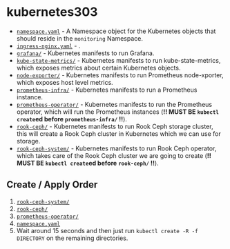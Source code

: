 # kubernetes303

* [`namespace.yaml`](namespace.yaml) - A Namespace object for the Kubernetes objects that should reside in the `monitoring` Namespace.
* [`ingress-nginx.yaml`](ingress-nginx.yaml) - .
* [`grafana/`](grafana/) - Kubernetes manifests to run Grafana.
* [`kube-state-metrics/`](kube-state-metrics/) - Kubernetes manifests to run kube-state-metrics, which exposes metrics about certain Kubernetes objects.
* [`node-exporter/`](node-exporter/) - Kubernetes manifests to run Prometheus node-xporter, which exposes host level metrics.
* [`prometheus-infra/`](prometheus-infra/) - Kubernetes manifests to run a Prometheus instance.
* [`prometheus-operator/`](prometheus-operator/) - Kubernetes manifests to run the Prometheus operator, which will run the Prometheus instances (**!! MUST BE `kubectl create`ed before `prometheus-infra/` !!**).
* [`rook-ceph/`](rook-ceph/) - Kubernetes manifests to run Rook Ceph storage cluster, this will create a Rook Ceph cluster in Kubernetes which we can use for storage.
* [`rook-ceph-system/`](rook-ceph-system/) - Kubernetes manifests to run Rook Ceph operator, which takes care of the Rook Ceph cluster we are going to create (**!! MUST BE `kubectl create`ed before `rook-ceph/` !!**).

## Create / Apply Order

1. [`rook-ceph-system/`](rook-ceph-system/)
2. [`rook-ceph/`](rook-ceph/)
3. [`prometheus-operator/`](prometheus-operator/)
4. [`namespace.yaml`](namespace.yaml)
5. Wait around 15 seconds and then just run `kubectl create -R -f DIRECTORY` on the remaining directories.
